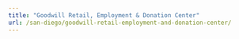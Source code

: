 ```yaml
---
title: "Goodwill Retail, Employment & Donation Center"
url: /san-diego/goodwill-retail-employment-and-donation-center/
---
```

